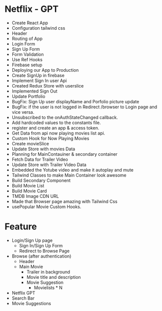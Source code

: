 # Netflix - GPT
-  Create React App
- Configuration tailwind css
- Header
- Routing of App
- Login Form 
- Sign Up Form
- Form Validation
- Use Ref Hooks
- Firebase setup
- Deploying our App to Production
- Create SignUp in firebase
- Implement Sign In user Api
- Created Redux Store with userslice 
- Implemented Sign Out
- Update Portfolio
- BugFix: Sign Up user displayName and Porfolio picture update
- BugFix: if the user is not logged in Redirect /browser to Login page and vice versa.
- Unsubscribed to the onAuthStateChanged callback.
- Add hardcoded values to the constants file.
- register and create an app & access token.
- Get Data from api now playing movies list api.
- Custom Hook for Now Playing Movies
- Create movieSlice
- Update Store with movies Data
- Planning for MainContauiner & secondary container
- Fetch Data for Trailer Video
- Update Store with Trailer Video Data
- Embedded the Yotube video and make it autoplay and mute
- Tailwind Classes to make Main Container look awesome
- Build Secondary Component
- Build Movie List
- Build Movie Card
- TMDB Image CDN URL
- Made that Browser page amazing with Tailwind Css
- usePopular Movie Custom Hooks.


# Feature
- Login/Sign Up page
  - Sign In/Sign Up Form
  - Redirect to Browse Page
- Browse (after authentication)
   - Header
   - Main Movie
     - Trailer in background
     - Movie title and description
     - Movie Suggestion
       - Movielists * N
- Netflix GPT
 - Search Bar
 - Movie Suggestions

        